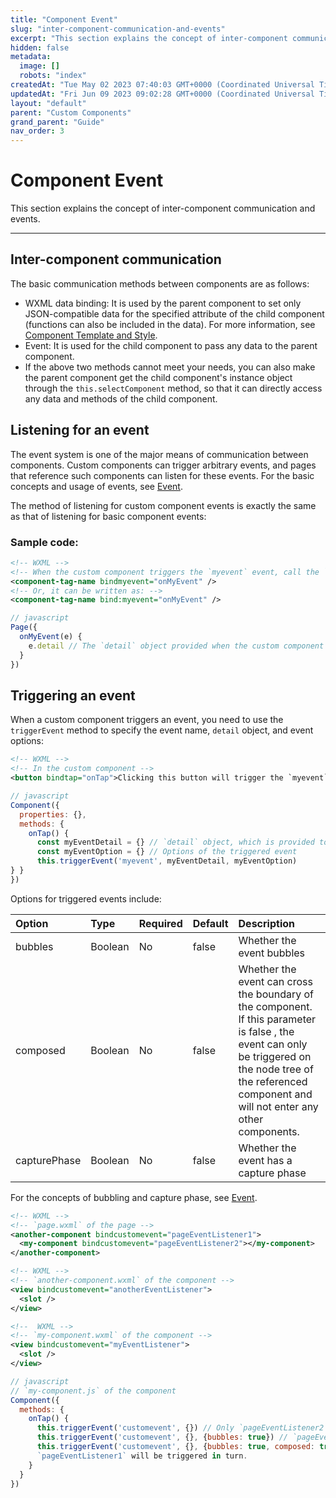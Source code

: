 ```yaml
---
title: "Component Event"
slug: "inter-component-communication-and-events"
excerpt: "This section explains the concept of inter-component communication and events."
hidden: false
metadata: 
  image: []
  robots: "index"
createdAt: "Tue May 02 2023 07:40:03 GMT+0000 (Coordinated Universal Time)"
updatedAt: "Fri Jun 09 2023 09:02:28 GMT+0000 (Coordinated Universal Time)"
layout: "default"
parent: "Custom Components"
grand_parent: "Guide"
nav_order: 3
---
```

# Component Event 
This section explains the concept of inter-component communication and events.

***

## Inter-component communication

The basic communication methods between components are as follows:

- WXML data binding: It is used by the parent component to set only JSON-compatible data for the specified attribute of the child component (functions can also be included in the data). For more information, see [Component Template and Style](component-template-and-style#component-template).
- Event: It is used for the child component to pass any data to the parent component.
- If the above two methods cannot meet your needs, you can also make the parent component get the child component's instance object through the `this.selectComponent` method, so that it can directly access any data and methods of the child component.

## Listening for an event

The event system is one of the major means of communication between components. Custom components can trigger arbitrary events, and pages that reference such components can listen for these events. For the basic concepts and usage of events, see [Event](../view-layer/wxml#event).

The method of listening for custom component events is exactly the same as that of listening for basic component events:

### Sample code:

```xml
<!-- WXML -->
<!-- When the custom component triggers the `myevent` event, call the `onMyEvent` method. -->
<component-tag-name bindmyevent="onMyEvent" />
<!-- Or, it can be written as: -->
<component-tag-name bind:myevent="onMyEvent" />
```

```javascript
// javascript
Page({
  onMyEvent(e) {
    e.detail // The `detail` object provided when the custom component triggers an event
  }
})
```

## Triggering an event

When a custom component triggers an event, you need to use the `triggerEvent` method to specify the event name, `detail` object, and event options:

```xml
<!-- WXML -->
<!-- In the custom component -->
<button bindtap="onTap">Clicking this button will trigger the `myevent` event.</button>
```

```javascript
// javascript
Component({
  properties: {},
  methods: {
    onTap() {
      const myEventDetail = {} // `detail` object, which is provided to the event listener.
      const myEventOption = {} // Options of the triggered event
      this.triggerEvent('myevent', myEventDetail, myEventOption)
} }
})
```

Options for triggered events include:

| Option       | Type    | Required | Default | Description                                                                                                                                                                                                   |
| :----------- | :------ | :------- | :------ | :------------------------------------------------------------------------------------------------------------------------------------------------------------------------------------------------------------ |
| bubbles      | Boolean | No       | false   | Whether the event bubbles                                                                                                                                                                                     |
| composed     | Boolean | No       | false   | Whether the event can cross the boundary of the component. If this parameter is false , the event can only be triggered on the node tree of the referenced component and will not enter any other components. |
| capturePhase | Boolean | No       | false   | Whether the event has a capture phase                                                                                                                                                                         |

For the concepts of bubbling and capture phase, see [Event](../view-layer/wxml#event).

```xml
<!-- WXML -->
<!-- `page.wxml` of the page -->
<another-component bindcustomevent="pageEventListener1">
  <my-component bindcustomevent="pageEventListener2"></my-component>
</another-component>
```

```xml
<!-- WXML -->
<!-- `another-component.wxml` of the component -->
<view bindcustomevent="anotherEventListener">
  <slot />
</view>
```

```xml
<!--  WXML -->
<!-- `my-component.wxml` of the component -->
<view bindcustomevent="myEventListener">
  <slot />
</view>
```

```javascript
// javascript
// `my-component.js` of the component
Component({
  methods: {
    onTap() {
      this.triggerEvent('customevent', {}) // Only `pageEventListener2` will be triggered.
      this.triggerEvent('customevent', {}, {bubbles: true}) // `pageEventListener2` and `pageEventListener1` will be triggered in turn.
      this.triggerEvent('customevent', {}, {bubbles: true, composed: true}) // `pageEventListener2`, `anotherEventListener`, and
      `pageEventListener1` will be triggered in turn.
    } 
  }
})
```
